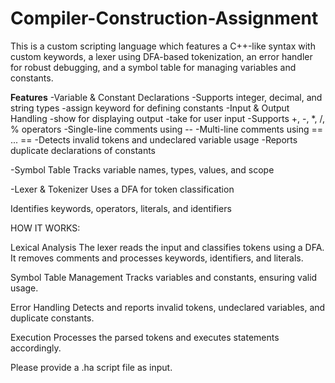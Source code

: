 # Compiler-Construction-Assignment

This is a custom scripting language which features a C++-like syntax with custom keywords, a lexer using DFA-based tokenization, an error handler for robust debugging, and a symbol table for managing variables and constants.

**Features**
-Variable & Constant Declarations
-Supports integer, decimal, and string types
-assign keyword for defining constants
-Input & Output Handling
-show for displaying output
-take for user input
-Supports +, -, *, /, % operators
-Single-line comments using --
-Multi-line comments using == ... ==
-Detects invalid tokens and undeclared variable usage
-Reports duplicate declarations of constants

-Symbol Table
Tracks variable names, types, values, and scope

-Lexer & Tokenizer
Uses a DFA for token classification

Identifies keywords, operators, literals, and identifiers

HOW IT WORKS:

Lexical Analysis
The lexer reads the input and classifies tokens using a DFA.
It removes comments and processes keywords, identifiers, and literals.

Symbol Table Management
Tracks variables and constants, ensuring valid usage.

Error Handling
Detects and reports invalid tokens, undeclared variables, and duplicate constants.

Execution
Processes the parsed tokens and executes statements accordingly.

Please provide a .ha script file as input.
